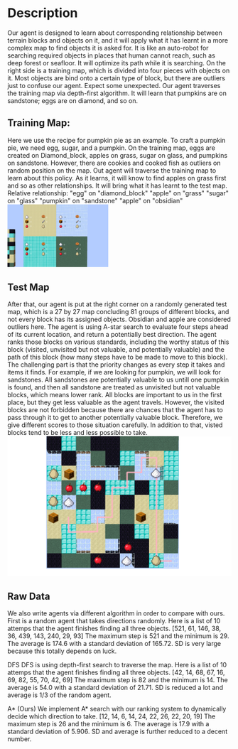 <p>
<h1> Description </h1>
Our agent is designed to learn about corresponding relationship between terrain blocks and objects on it, and it will apply what it has learnt in a more complex map to find objects it is asked for. It is like an auto-robot for searching required objects in places that human cannot reach, such as deep forest or seafloor. It will optimize its path while it is searching. 
On the right side is a training map, which is divided into four pieces with objects on it. Most objects are bind onto a certain type of block, but there are outliers just to confuse our agent. Expect some unexpected. 
Our agent traverses the training map via depth-first algorithm. It will learn that pumpkins are on sandstone; eggs are on diamond, and so on. 
</p>

<p>
<h2>Training Map:</h2>
Here we use the recipe for pumpkin pie as an example. To craft a pumpkin pie, we need egg, sugar, and a pumpkin. On the training map, eggs are created on Diamond_block, apples on grass, sugar on glass, and pumpkins on sandstone. However, there are cookies and cooked fish as outliers on random position on the map. Out agent will traverse the training map to learn about this policy. As it learns, it will know to find apples on grass first and so as other relationships. It will bring what it has learnt to the test map. 
Relative relationship: 
"egg" on "diamond_block" 
"apple" on "grass"
"sugar" on "glass"
"pumpkin" on "sandstone"
"apple" on "obsidian"

<img src="docs/Photos/training_map.png" alt="Training map" style="width: 45%;" >
</p>

<p>
<h2>Test Map</h2>
After that, our agent is put at the right corner on a randomly generated test map, which is a 27 by 27 map concluding 81 groups of different blocks, and not every block has its assigned objects. Obsidian and apple are considered outliers here. 
The agent is using A-star search to evaluate four steps ahead of its current location, and return a potentially best direction. The agent ranks those blocks on various standards, including the worthy status of this block (visited, unvisited but not valuable, and potentially valuable) and the path of this block (how many steps have to be made to move to this block). The challenging part is that the priority changes as every step it takes and items it finds. For example, if we are looking for pumpkin, we will look for sandstones. All sandstones are potentially valuable to us untill one pumpkin is found, and then all sandstone are treated as unvisited but not valuable blocks, which means lower rank. All blocks are important to us in the first place, but they get less valuable as the agent travels. However, the visited blocks are not forbidden because there are chances that the agent has to pass through it to get to another potentially valuable block. Therefore, we give different scores to those situation carefully. In addition to that, visted blocks tend to be less and less possible to take. 
<img src="docs/Photos/test_map.png" >
</p>


<p>
<h2>Raw Data</h2>
We also write agents via different algorithm in order to compare with ours. 
First is a random	agent that takes directions randomly. Here is a list of 10 attemps that the agent finishes finding all three objects.
[521, 61, 146, 38, 36, 439, 143, 240, 29, 93]
The maximum step is 521 and the minimum is 29. The average is 174.6 with a standard deviation of 165.72. SD is very large because this totally depends on luck. 

DFS
DFS is using depth-first search to traverse the map. Here is a list of 10 attemps that the agent finishes finding all three objects. 
[42, 14, 68, 67, 16, 69, 82, 55, 70, 42, 69]
The maximum step is 82 and the minimum is 14. The average is 54.0 with a standard deviation of 21.71. SD is reduced a lot and average is 1/3 of the random agent. 

A* (Ours)
We implement A* search with our ranking system to dynamically decide which direction to take. 
[12, 14, 6, 14, 24, 22, 26, 22, 20, 19]
The maximum step is 26 and the minimum is 6. The average is 17.9 with a standard deviation of 5.906. 
SD and average is further reduced to a decent number. 
</p>
